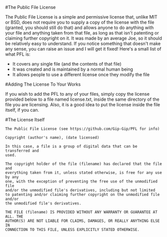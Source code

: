 #The Public File License

The Public File License is a simple and permissive license that, unlike MIT or
BSD, does not require you to supply a copy of the license with the file
(granted, you should still do that) and allows anyone to do anything with your
file and anything taken from that file, as long as that isn't patenting or
claiming further copyright on it. It was made by an average Joe, so it should
be relatively easy to understand. If you notice something that doesn't make any
sense, you can raise an issue and I will get it fixed! Here's a small list of
what PFL is:

 * It covers any single file (and the contents of that file)
 * It was created and is maintained by a normal human being
 * It allows people to use a different license once they modify the file

#Adding The License To Your Works

If you wish to add the PFL to any of your files, simply copy the license
provided below to a file named license.txt, inside the same directory of the
file you are licensing. Also, it is a good idea to put the license inside the
file itself, if you can.

#The License Itself

	The Public File License (see https://github.com/Gip-Gip/PFL for info)
	
	Copyright (author's name), (date licensed)
	
	In this case, a file is a group of digital data that can be transferred and
	used.

	The copyright holder of the file (filename) has declared that the file and
	everything taken from it, unless stated otherwise, is free for any use by any
	one, with the exception of preventing the free use of the unmodified file
	and/or the unmodified file's derivatives, including but not limited
	to patenting and/or claiming further copyright on the unmodified file and/or
	the unmodified file's derivatives.
	
	THE FILE (filename) IS PROVIDED WITHOUT ANY WARRANTY OR GUARANTEE AT ALL. THE
	AUTHOR(S) ARE NOT LIABLE FOR CLAIMS, DAMAGES, OR REALLY ANYTHING ELSE IN
	CONNECTION TO THIS FILE, UNLESS EXPLICITLY STATED OTHERWISE.
